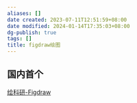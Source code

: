 ```yaml
---
aliases: []
date created: 2023-07-11T12:51:59+08:00
date modified: 2024-01-14T17:35:03+08:00
dg-publish: true
tags: []
title: figdraw绘图
---
```


## 国内首个
[绘科研-Figdraw](https://www.figdraw.com/static/index.html)